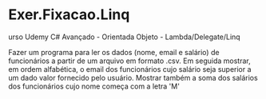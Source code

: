 # Exer.Fixacao.Linq
urso Udemy C# Avançado - Orientada Objeto - Lambda/Delegate/Linq

Fazer um programa para ler os dados (nome, email e salário) de funcionários a partir de um arquivo em formato .csv. Em seguida mostrar, em ordem alfabética, o email dos funcionários cujo salário seja superior a um dado valor fornecido pelo usuário. Mostrar também a soma dos salários dos funcionários cujo nome começa com a letra 'M'
